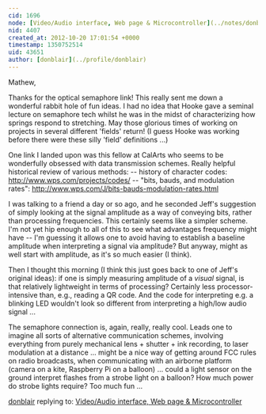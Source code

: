 ```yaml
---
cid: 1696
node: [Video/Audio interface, Web page & Microcontroller](../notes/donblair/10-14-2012/videoaudio-interface-web-page-microcontroller)
nid: 4407
created_at: 2012-10-20 17:01:54 +0000
timestamp: 1350752514
uid: 43651
author: [donblair](../profile/donblair)
---
```


Mathew,

Thanks for the optical semaphore link!  This really sent me down a wonderful rabbit hole of fun ideas.  I had no idea that Hooke gave a seminal lecture on semaphore tech whilst he was in the midst of characterizing how springs respond to stretching.  May those glorious times of working on projects in several different 'fields' return!  (I guess Hooke was working before there were these silly 'field' definitions ...)

One link I landed upon was this fellow at CalArts who seems to be wonderfully obsessed with data transmission schemes.  Really helpful historical review of various methods:
-- history of character codes: http://www.wps.com/projects/codes/
-- "bits, bauds, and modulation rates": http://www.wps.com/J/bits-bauds-modulation-rates.html 

I was talking to a friend a day or so ago, and he seconded Jeff's suggestion of simply looking at the signal amplitude as a way of conveying bits, rather than processing frequencies.  This certainly seems like a simpler scheme.  I'm not yet hip enough to all of this to see what advantages frequency might have -- I'm guessing it allows one to avoid having to establish a baseline amplitude when interpreting a signal via amplitude?  But anyway, might as well start with amplitude, as it's so much easier (I think).

Then I thought this morning (I think this just goes back to one of Jeff's original ideas): if one is simply measuring amplitude of a *visual* signal, is that relatively lightweight in terms of processing?  Certainly less processor-intensive than, e.g., reading a QR code.  And the code for interpreting e.g. a blinking LED wouldn't look so different from interpreting a high/low audio signal ...

The semaphore connection is, again, really, really cool.  Leads one to imagine all sorts of alternative communication schemes, involving everything from purely mechanical lens + shutter + ink recording, to laser modulation at a distance ... might be a nice way of getting around FCC rules on radio broadcasts, when communicating with an airborne platform (camera on a kite, Raspberry Pi on a balloon) ... could a light sensor on the ground interpret flashes from a strobe light on a balloon?  How much power do strobe lights require?  Too much fun  ...




[donblair](../profile/donblair) replying to: [Video/Audio interface, Web page & Microcontroller](../notes/donblair/10-14-2012/videoaudio-interface-web-page-microcontroller)

